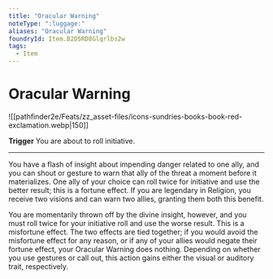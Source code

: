 ```yaml
---
title: "Oracular Warning"
noteType: ":luggage:"
aliases: "Oracular Warning"
foundryId: Item.B2D5RD8Glqrlbs2w
tags:
  - Item
---
```


# Oracular Warning
![[pathfinder2e/Feats/zz_asset-files/icons-sundries-books-book-red-exclamation.webp|150]]

**Trigger** You are about to roll initiative.

* * *

You have a flash of insight about impending danger related to one ally, and you can shout or gesture to warn that ally of the threat a moment before it materializes. One ally of your choice can roll twice for initiative and use the better result; this is a fortune effect. If you are legendary in Religion, you receive two visions and can warn two allies, granting them both this benefit.

You are momentarily thrown off by the divine insight, however, and you must roll twice for your initiative roll and use the worse result. This is a misfortune effect. The two effects are tied together; if you would avoid the misfortune effect for any reason, or if any of your allies would negate their fortune effect, your Oracular Warning does nothing. Depending on whether you use gestures or call out, this action gains either the visual or auditory trait, respectively.
